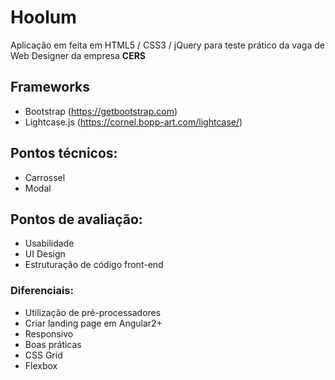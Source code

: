 # Hoolum
Aplicação em feita em HTML5 / CSS3 / jQuery para teste prático da vaga de Web Designer da empresa **CERS**

## Frameworks
*  Bootstrap (https://getbootstrap.com)
*  Lightcase.js (https://cornel.bopp-art.com/lightcase/)

## Pontos técnicos:
*  Carrossel
*  Modal

## Pontos de avaliação:
*  Usabilidade
*  UI Design
*  Estruturação de código front-end

### Diferenciais:
*  Utilização de pré-processadores
*  Criar landing page em Angular2+
*  Responsivo  
*  Boas práticas
*  CSS Grid
*  Flexbox  
